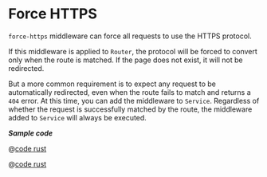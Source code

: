 # Force HTTPS

`force-https` middleware can force all requests to use the HTTPS protocol.

If this middleware is applied to `Router`, the protocol will be forced to convert only when the route is matched. If the page does not exist, it will not be redirected.

But a more common requirement is to expect any request to be automatically redirected, even when the route fails to match and returns a `404` error. At this time, you can add the middleware to `Service`. Regardless of whether the request is successfully matched by the route, the middleware added to `Service` will always be executed.

_**Sample code**_

<CodeGroup>
<CodeGroupItem title="main.rs" active>

@[code rust](../../../codes/force-https/src/main.rs)

</CodeGroupItem>
<CodeGroupItem title="Cargo.toml">

@[code rust](../../../codes/force-https/Cargo.toml)

</CodeGroupItem> </CodeGroup>
